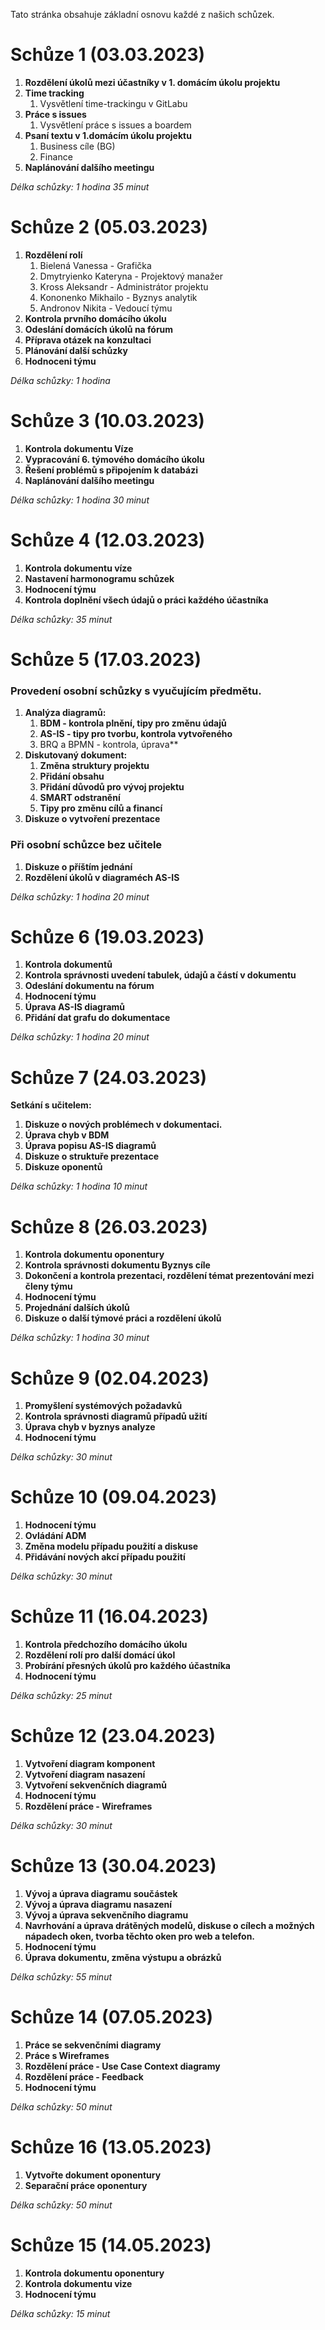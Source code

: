 Tato stránka obsahuje základní osnovu každé z našich schůzek.


# **Schůze 1 (03.03.2023)**

1. **Rozdělení úkolů mezi účastníky v 1. domácím úkolu projektu**  
2. **Time tracking**
   1. Vysvětlení time-trackingu v GitLabu   
3. **Práce s issues**
   1. Vysvětlení práce s issues a boardem  
4. **Psaní textu v 1.domácím úkolu projektu**
   1. Business cíle (BG) 
   2. Finance  
5. **Naplánování dalšího meetingu**

_Délka schůzky: 1 hodina 35 minut_ 

# **Schůze 2 (05.03.2023)**

1. **Rozdělení rolí** 
     1. Bielená Vanessa - Grafička
     2. Dmytryienko Kateryna - Projektový manažer
     3. Kross Aleksandr - Administrátor projektu
     4. Kononenko Mikhailo - Byznys analytik
     5. Andronov Nikita - Vedoucí týmu
2. **Kontrola prvního domácího úkolu**  
3. **Odeslání domácích úkolů na fórum**
4. **Příprava otázek na konzultaci**
5. **Plánování další schůzky**
6. **Hodnoceni týmu**

_Délka schůzky: 1 hodina_ 


# **Schůze 3 (10.03.2023)**

1. **Kontrola dokumentu Víze**
2. **Vypracování 6. týmového domácího úkolu**
3. **Řešení problémů s připojením k databázi**
4. **Naplánování dalšího meetingu**

_Délka schůzky: 1 hodina 30 minut_ 


# **Schůze 4 (12.03.2023)**

1. **Kontrola dokumentu víze** 
2. **Nastavení harmonogramu schůzek**
3. **Hodnocení týmu**
4. **Kontrola doplnění všech údajů o práci každého účastníka**

_Délka schůzky: 35 minut_ 

 
# **Schůze 5 (17.03.2023)**

### **Provedení osobní schůzky s vyučujícím předmětu.**
   1. **Analýza diagramů:**
      1. **BDM - kontrola plnění, tipy pro změnu údajů**
      2. **AS-IS - tipy pro tvorbu, kontrola vytvořeného**
      3. BRQ a BPMN - kontrola, úprava**
   2. **Diskutovaný dokument:**
      1. **Změna struktury projektu**
      2. **Přidání obsahu**
      3. **Přidání důvodů pro vývoj projektu**
      4. **SMART odstranění**
      5. **Tipy pro změnu cílů a financí**
   3. **Diskuze o vytvoření prezentace** <br>
    
### **Při osobní schůzce bez učitele**
   1. **Diskuze o příštím jednání**
   2. **Rozdělení úkolů v diagraméch AS-IS**
   
_Délka schůzky: 1 hodina 20 minut_


# **Schůze 6 (19.03.2023)**

1. **Kontrola dokumentů**
2. **Kontrola správnosti uvedení tabulek, údajů a částí v dokumentu**
3. **Odeslání dokumentu na fórum**
4. **Hodnocení týmu**
5. **Úprava AS-IS diagramů**
6. **Přidání dat grafu do dokumentace**


_Délka schůzky: 1 hodina 20 minut_


# **Schůze 7 (24.03.2023)**

**Setkání s učitelem:**
1. **Diskuze o nových problémech v dokumentaci.**
2. **Úprava chyb v BDM**
3. **Úprava popisu AS-IS diagramů**
4. **Diskuze o struktuře prezentace**
5. **Diskuze oponentů**

_Délka schůzky: 1 hodina 10 minut_


# **Schůze 8 (26.03.2023)**

1. **Kontrola dokumentu oponentury**
2. **Kontrola správnosti dokumentu Byznys cíle**
3. **Dokončení a kontrola prezentaci, rozdělení témat prezentování mezi členy týmu**
4. **Hodnocení týmu**
5. **Projednání dalších úkolů**
6. **Diskuze o další týmové práci a rozdělení úkolů**

 _Délka schůzky: 1 hodina 30 minut_


# **Schůze 9 (02.04.2023)**

1. **Promyšlení systémových požadavků**
2. **Kontrola správnosti diagramů případů užití**
3. **Úprava chyb v byznys analyze**
4. **Hodnocení týmu**

 _Délka schůzky: 30 minut_


# **Schůze 10 (09.04.2023)**

1. **Hodnocení týmu**
2. **Ovládání ADM**
3. **Změna modelu případu použití a diskuse**
4. **Přidávání nových akcí případu použití**

 _Délka schůzky: 30 minut_


# **Schůze 11 (16.04.2023)**

1. **Kontrola předchozího domácího úkolu**
2. **Rozdělení rolí pro další domácí úkol**
3. **Probírání přesných úkolů pro každého účastníka**
4. **Hodnocení týmu**

 _Délka schůzky: 25 minut_


# **Schůze 12 (23.04.2023)**

1. **Vytvoření diagram komponent**
2. **Vytvoření diagram nasazení**
3. **Vytvoření sekvenčních diagramů**
4. **Hodnocení týmu**
5. **Rozdělení práce - Wireframes**

 _Délka schůzky: 30 minut_


# **Schůze 13 (30.04.2023)**
1. **Vývoj a úprava diagramu součástek**
2. **Vývoj a úprava diagramu nasazení**
3. **Vývoj a úprava sekvenčního diagramu**
4. **Navrhování a úprava drátěných modelů, diskuse o cílech a možných nápadech oken, tvorba těchto oken pro web a telefon.**
5. **Hodnocení týmu**
6. **Úprava dokumentu, změna výstupu a obrázků**

 _Délka schůzky: 55 minut_


# **Schůze 14 (07.05.2023)**
1. **Práce se sekvenčními diagramy**
2. **Práce s Wireframes**
3. **Rozdělení práce - Use Case Context diagramy**
4. **Rozdělení práce - Feedback**
5. **Hodnocení týmu**

 _Délka schůzky: 50 minut_

# **Schůze 16 (13.05.2023)**
1. **Vytvořte dokument oponentury**
2. **Separační práce oponentury**

 _Délka schůzky: 50 minut_

# **Schůze 15 (14.05.2023)**
1. **Kontrola dokumentu oponentury**
2. **Kontrola dokumentu vize**
3. **Hodnocení týmu**

 _Délka schůzky: 15 minut_